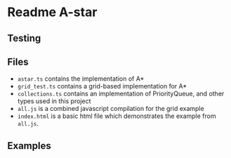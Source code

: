 Readme A-star
==============



Testing
--------





Files
------

- `astar.ts` contains the implementation of A*
- `grid_test.ts` contains a grid-based implementation for A*
- `collections.ts` contains an implementation of PriorityQueue, and other types used in this project
- `all.js` is a combined javascript compilation for the grid example
- `index.html` is a basic html file which demonstrates the example from `all.js`.




Examples
---------
